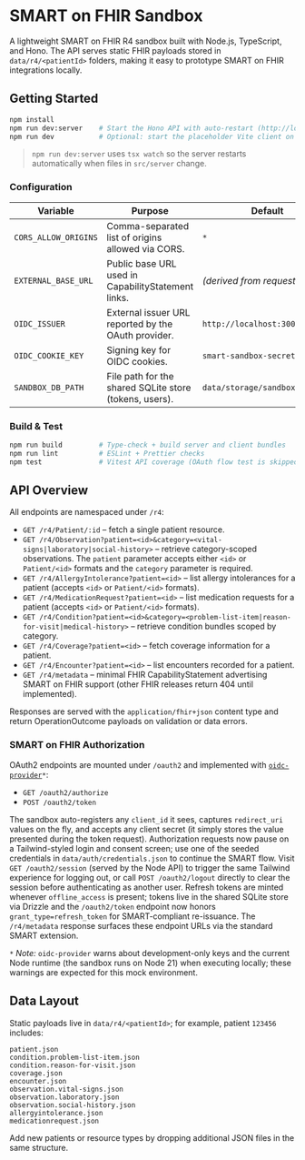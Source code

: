 # SMART on FHIR Sandbox

A lightweight SMART on FHIR R4 sandbox built with Node.js, TypeScript, and Hono. The API serves static FHIR payloads stored in `data/r4/<patientId>` folders, making it easy to prototype SMART on FHIR integrations locally.

## Getting Started

```bash
npm install
npm run dev:server    # Start the Hono API with auto-restart (http://localhost:3000)
npm run dev           # Optional: start the placeholder Vite client on http://localhost:5173
```

> `npm run dev:server` uses `tsx watch` so the server restarts automatically when files in `src/server` change.

### Configuration

| Variable             | Purpose                                             | Default                      |
|----------------------|-----------------------------------------------------|------------------------------|
| `CORS_ALLOW_ORIGINS` | Comma-separated list of origins allowed via CORS.   | `*`                          |
| `EXTERNAL_BASE_URL`  | Public base URL used in CapabilityStatement links. | *(derived from request)*     |
| `OIDC_ISSUER`        | External issuer URL reported by the OAuth provider. | `http://localhost:3000/oauth2` |
| `OIDC_COOKIE_KEY`    | Signing key for OIDC cookies.                       | `smart-sandbox-secret`       |
| `SANDBOX_DB_PATH`    | File path for the shared SQLite store (tokens, users). | `data/storage/sandbox.sqlite` |

### Build & Test

```bash
npm run build         # Type-check + build server and client bundles
npm run lint          # ESLint + Prettier checks
npm test              # Vitest API coverage (OAuth flow test is skipped in the sandbox runtime)
```

## API Overview

All endpoints are namespaced under `/r4`:

- `GET /r4/Patient/:id` – fetch a single patient resource.
- `GET /r4/Observation?patient=<id>&category=<vital-signs|laboratory|social-history>` – retrieve category-scoped observations. The `patient` parameter accepts either `<id>` or `Patient/<id>` formats and the `category` parameter is required.
- `GET /r4/AllergyIntolerance?patient=<id>` – list allergy intolerances for a patient (accepts `<id>` or `Patient/<id>` formats).
- `GET /r4/MedicationRequest?patient=<id>` – list medication requests for a patient (accepts `<id>` or `Patient/<id>` formats).
- `GET /r4/Condition?patient=<id>&category=<problem-list-item|reason-for-visit|medical-history>` – retrieve condition bundles scoped by category.
- `GET /r4/Coverage?patient=<id>` – fetch coverage information for a patient.
- `GET /r4/Encounter?patient=<id>` – list encounters recorded for a patient.
- `GET /r4/metadata` – minimal FHIR CapabilityStatement advertising SMART on FHIR support (other FHIR releases return 404 until implemented).

Responses are served with the `application/fhir+json` content type and return OperationOutcome payloads on validation or data errors.

### SMART on FHIR Authorization

OAuth2 endpoints are mounted under `/oauth2` and implemented with [`oidc-provider`](https://github.com/panva/node-oidc-provider)`*`:

- `GET /oauth2/authorize`
- `POST /oauth2/token`

The sandbox auto-registers any `client_id` it sees, captures `redirect_uri` values on the fly, and accepts any client secret (it simply stores the value presented during the token request). Authorization requests now pause on a Tailwind-styled login and consent screen; use one of the seeded credentials in `data/auth/credentials.json` to continue the SMART flow. Visit `GET /oauth2/session` (served by the Node API) to trigger the same Tailwind experience for logging out, or call `POST /oauth2/logout` directly to clear the session before authenticating as another user. Refresh tokens are minted whenever `offline_access` is present; tokens live in the shared SQLite store via Drizzle and the `/oauth2/token` endpoint now honors `grant_type=refresh_token` for SMART-compliant re-issuance. The `/r4/metadata` response surfaces these endpoint URLs via the standard SMART extension.

`*` _Note:_ `oidc-provider` warns about development-only keys and the current Node runtime (the sandbox runs on Node 21) when executing locally; these warnings are expected for this mock environment.

## Data Layout

Static payloads live in `data/r4/<patientId>`; for example, patient `123456` includes:

```
patient.json
condition.problem-list-item.json
condition.reason-for-visit.json
coverage.json
encounter.json
observation.vital-signs.json
observation.laboratory.json
observation.social-history.json
allergyintolerance.json
medicationrequest.json
```

Add new patients or resource types by dropping additional JSON files in the same structure.
